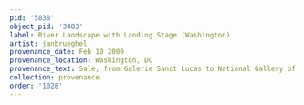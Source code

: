 ```yaml
---
pid: '5838'
object_pid: '3483'
label: River Landscape with Landing Stage (Washington)
artist: janbrueghel
provenance_date: Feb 10 2000
provenance_location: Washington, DC
provenance_text: Sale, from Galerie Sanct Lucas to National Gallery of Art
collection: provenance
order: '1028'
---
```

